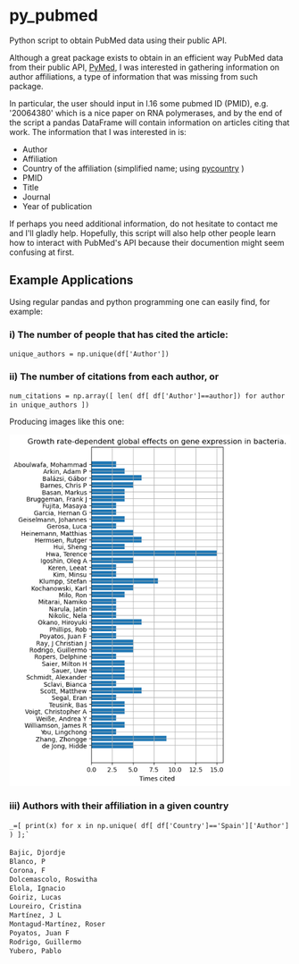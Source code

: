 # py_pubmed
Python script to obtain PubMed data using their public API.

Although a great package exists to obtain in an efficient way PubMed data from their public API, [PyMed](https://pypi.org/project/pymed/ "PyMed"), I was interested in gathering information on author affiliations, a type of information that was missing from such package.

In particular, the user should input in l.16 some pubmed ID (PMID), e.g. '20064380' which is a nice paper on RNA polymerases, and by the end of the script a pandas DataFrame will contain information on articles citing that work. The information that I was interested in is: 

- Author
- Affiliation
- Country of the affiliation (simplified name; using [pycountry](https://github.com/flyingcircusio/pycountry "pycountry at github") )
- PMID
- Title
- Journal
- Year of publication

If perhaps you need additional information, do not hesitate to contact me and I'll gladly help.
Hopefully, this script will also help other people learn how to interact with PubMed's API because their documention might seem confusing at first. 


## Example Applications
Using regular pandas and python programming one can easily find, for example:

### i) The number of people that has cited the article: 

	unique_authors = np.unique(df['Author'])

### ii) The number of citations from each author, or

	num_citations = np.array([ len( df[ df['Author']==author]) for author in unique_authors ])
Producing images like this one:

![Number of citations from each author](/figure.png)


### iii) Authors with their affiliation in a given country

	_=[ print(x) for x in np.unique( df[ df['Country']=='Spain']['Author'] ) ];`
	
	Bajic, Djordje
	Blanco, P
	Corona, F
	Dolcemascolo, Roswitha
	Elola, Ignacio
	Goiriz, Lucas
	Loureiro, Cristina
	Martínez, J L
	Montagud-Martínez, Roser
	Poyatos, Juan F
	Rodrigo, Guillermo
	Yubero, Pablo
